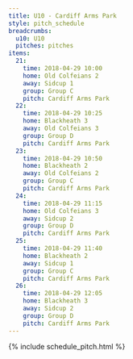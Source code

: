 ```yaml
---
title: U10 - Cardiff Arms Park
style: pitch_schedule
breadcrumbs:
  u10: U10
  pitches: pitches
items:
  21:
    time: 2018-04-29 10:00
    home: Old Colfeians 2
    away: Sidcup 1
    group: Group C
    pitch: Cardiff Arms Park
  22:
    time: 2018-04-29 10:25
    home: Blackheath 3
    away: Old Colfeians 3
    group: Group D
    pitch: Cardiff Arms Park
  23:
    time: 2018-04-29 10:50
    home: Blackheath 2
    away: Old Colfeians 2
    group: Group C
    pitch: Cardiff Arms Park
  24:
    time: 2018-04-29 11:15
    home: Old Colfeians 3
    away: Sidcup 2
    group: Group D
    pitch: Cardiff Arms Park
  25:
    time: 2018-04-29 11:40
    home: Blackheath 2
    away: Sidcup 1
    group: Group C
    pitch: Cardiff Arms Park
  26:
    time: 2018-04-29 12:05
    home: Blackheath 3
    away: Sidcup 2
    group: Group D
    pitch: Cardiff Arms Park
---
```


{% include schedule_pitch.html %}
